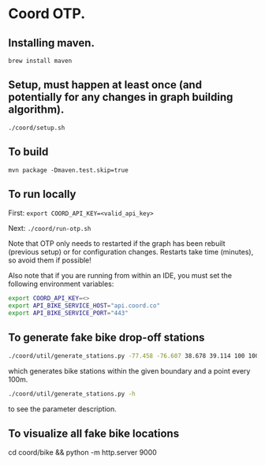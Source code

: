 # Coord OTP.

## Installing maven.

`brew install maven`

## Setup, must happen at least once (and potentially for any changes in graph building algorithm).

`./coord/setup.sh`

## To build

`mvn package -Dmaven.test.skip=true`

## To run locally

First: `export COORD_API_KEY=<valid_api_key>`

Next: `./coord/run-otp.sh`

Note that OTP only needs to restarted if the graph has been rebuilt (previous setup) or for
configuration changes. Restarts take time (minutes), so avoid them if possible!


Also note that if you are running from within an IDE, you must set the following environment variables:

```bash
export COORD_API_KEY=<>
export API_BIKE_SERVICE_HOST="api.coord.co"
export API_BIKE_SERVICE_PORT="443"
```

## To generate fake bike drop-off stations

```bash
./coord/util/generate_stations.py -77.458 -76.607 38.678 39.114 100 100
```
which generates bike stations within the given boundary and a point every 100m.
```bash
./coord/util/generate_stations.py -h
```
to see the parameter description.

## To visualize all fake bike locations

cd coord/bike && python -m http.server 9000




